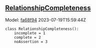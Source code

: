 ## [RelationshipCompleteness](https://github.com/spdx/spdx-3-model/blob/main/model/Core/Vocabularies/RelationshipCompleteness.md)
Model: [fa68f94](https://github.com/spdx/spdx-3-model/commit/fa68f942ae1a0d0e8f05df6526f147cbe64183ed) 2023-07-19T15:59:44Z
```
class RelationshipCompleteness():
    incomplete = 1
    complete = 2
    noAssertion = 3
```
